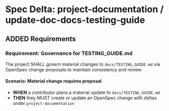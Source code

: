 # Spec Delta: project-documentation / update-doc-docs-testing-guide

## ADDED Requirements

### Requirement: Governance for TESTING_GUIDE.md

The project SHALL govern material changes to `docs/TESTING_GUIDE.md` via OpenSpec change proposals to maintain consistency and review.

#### Scenario: Material change requires proposal

- **WHEN** a contributor plans a material update to `docs/TESTING_GUIDE.md`
- **THEN** they MUST create or update an OpenSpec change with deltas under `project-documentation`
